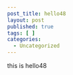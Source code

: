 ```yaml
---
post_title: hello48
layout: post
published: true
tags: [ ]
categories:
  - Uncategorized
---
```

this is hello48

